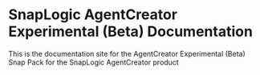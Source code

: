 # SnapLogic AgentCreator Experimental (Beta) Documentation

This is the documentation site for the AgentCreator Experimental (Beta) Snap Pack for the SnapLogic AgentCreator product
